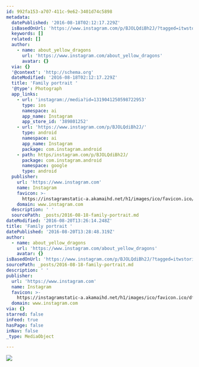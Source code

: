 ```yaml
---
id: 992fa153-a707-411c-9e62-3401d74c5898
metadata:
  datePublished: '2016-08-18T02:12:17.229Z'
  isBasedOnUrl: 'https://www.instagram.com/p/BJOLQdiBh2J/?tagged=itwstories'
  keywords: []
  related: []
  author:
    - name: about_yellow_dragons
      url: 'https://www.instagram.com/about_yellow_dragons'
      avatar: {}
  via: {}
  '@context': 'http://schema.org'
  dateModified: '2016-08-18T02:12:17.229Z'
  title: 'Family portrait '
  '@type': Photograph
  app_links:
    - url: 'instagram://media?id=1319041250598722953'
      type: ios
      namespace: ai
      app_name: Instagram
      app_store_id: '389801252'
    - url: 'https://www.instagram.com/p/BJOLQdiBh2J/'
      type: android
      namespace: ai
      app_name: Instagram
      package: com.instagram.android
    - path: https/instagram.com/p/BJOLQdiBh2J/
      package: com.instagram.android
      namespace: google
      type: android
  publisher:
    url: 'https://www.instagram.com'
    name: Instagram
    favicon: >-
      https://instagramstatic-a.akamaihd.net/h1/images/ico/favicon.ico/dfa85bb1fd63.ico
    domain: www.instagram.com
  description: ' '
  sourcePath: _posts/2016-08-18-family-portrait.md
dateModified: '2016-08-20T13:26:14.248Z'
title: 'Family portrait '
datePublished: '2016-08-20T13:28:48.319Z'
author:
  - name: about_yellow_dragons
    url: 'https://www.instagram.com/about_yellow_dragons'
    avatar: {}
isBasedOnUrl: 'https://www.instagram.com/p/BJOLQdiBh2J/?tagged=itwstories'
sourcePath: _posts/2016-08-18-family-portrait.md
description: ' '
publisher:
  url: 'https://www.instagram.com'
  name: Instagram
  favicon: >-
    https://instagramstatic-a.akamaihd.net/h1/images/ico/favicon.ico/dfa85bb1fd63.ico
  domain: www.instagram.com
via: {}
starred: false
inFeed: true
hasPage: false
inNav: false
_type: MediaObject

---
```

![ ](https://imgflo.herokuapp.com/graph/vahj1ThiexotieMo/7a64659b5eac4bfd736017f6dcf07b72/noop.jpg?input=https%3A%2F%2Fscontent.cdninstagram.com%2Ft51.2885-15%2Fs640x640%2Fsh0.08%2Fe35%2F14052171_1148276455247000_720748308_n.jpg%3Fig_cache_key%3DMTMxOTA0MTI1MDU5ODcyMjk1Mw%253D%253D.2)